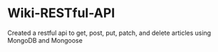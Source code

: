 # Wiki-RESTful-API

Created a restful api to get, post, put, patch, and delete articles using MongoDB and Mongoose
